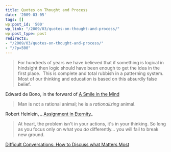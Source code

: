 ```yaml
---
title: Quotes on Thought and Process
date: '2009-03-05'
tags: []
wp:post_id: '500'
wp_link: "/2009/03/quotes-on-thought-and-process/"
wp:post_type: post
redirects:
- "/2009/03/quotes-on-thought-and-process/"
- "/?p=500"
---
```


>

> For hundreds of years we have believed that if something is logical in hindsight then logic should have been enough to get the idea in the first place.  This is complete and total rubbish in a patterning system.  Most of our thinking and education is based on this absurdly false belief.

Edward de Bono, in the forward of [A Smile in the Mind](http://www.amazon.com/Smile-Mind-Beryl-McAlhone/dp/0714838128?tag=particculturf-20)

>

> Man is not a rational animal; he is a _rationalizing_ animal.

Robert Heinlein, _ [Assignment in Eternity](http://www.amazon.com/Assignment-Eternity-Robert-Heinlein/dp/0671578650 "w:Assignment in Eternity")_

>

> At heart, the problem isn't in your actions, it's in your thinking. So long as you focus only on what you _do_ differently... you will fail to break new ground.

>

[Difficult Conversations: How to Discuss what Matters Most](http://www.amazon.com/Difficult-Conversations-Discuss-what-Matters/dp/014028852X)
